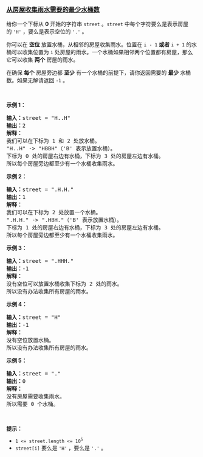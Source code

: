 ### [从房屋收集雨水需要的最少水桶数](https://leetcode-cn.com/problems/minimum-number-of-food-buckets-to-feed-the-hamsters)

<p>给你一个下标从 <strong>0</strong>&nbsp;开始的字符串&nbsp;<code>street</code>&nbsp;。<code>street</code>&nbsp;中每个字符要么是表示房屋的&nbsp;<code>'H'</code> ，要么是表示空位的&nbsp;<code>'.'</code>&nbsp;。</p>

<p>你可以在 <strong>空位</strong>&nbsp;放置水桶，从相邻的房屋收集雨水。位置在 <code>i - 1</code>&nbsp;<strong>或者</strong> <code>i + 1</code>&nbsp;的水桶可以收集位置为 <code>i</code>&nbsp;处房屋的雨水。一个水桶如果相邻两个位置都有房屋，那么它可以收集 <strong>两个</strong> 房屋的雨水。</p>

<p>在确保 <strong>每个</strong>&nbsp;房屋旁边都 <strong>至少</strong>&nbsp;有一个水桶的前提下，请你返回需要的 <strong>最少</strong>&nbsp;水桶数。如果无解请返回 <code>-1</code>&nbsp;。</p>

<p>&nbsp;</p>

<p><strong>示例 1：</strong></p>

<pre><b>输入：</b>street = "H..H"
<b>输出：</b>2
<strong>解释：</strong>
我们可以在下标为 1 和 2 处放水桶。
"H..H" -&gt; "HBBH"（'B' 表示放置水桶）。
下标为 0 处的房屋右边有水桶，下标为 3 处的房屋左边有水桶。
所以每个房屋旁边都至少有一个水桶收集雨水。
</pre>

<p><strong>示例 2：</strong></p>

<pre><b>输入：</b>street = ".H.H."
<b>输出：</b>1
<strong>解释：</strong>
我们可以在下标为 2 处放置一个水桶。
".H.H." -&gt; ".HBH."（'B' 表示放置水桶）。
下标为 1 处的房屋右边有水桶，下标为 3 处的房屋左边有水桶。
所以每个房屋旁边都至少有一个水桶收集雨水。
</pre>

<p><strong>示例 3：</strong></p>

<pre><b>输入：</b>street = ".HHH."
<b>输出：</b>-1
<strong>解释：</strong>
没有空位可以放置水桶收集下标为 2 处的雨水。
所以没有办法收集所有房屋的雨水。
</pre>

<p><strong>示例 4：</strong></p>

<pre><b>输入：</b>street = "H"
<b>输出：</b>-1
<strong>解释：</strong>
没有空位放置水桶。
所以没有办法收集所有房屋的雨水。
</pre>

<p><strong>示例 5：</strong></p>

<pre><b>输入：</b>street = "."
<b>输出：</b>0
<strong>解释：</strong>
没有房屋需要收集雨水。
所以需要 0 个水桶。
</pre>

<p>&nbsp;</p>

<p><strong>提示：</strong></p>

<ul>
	<li><code>1 &lt;= street.length &lt;= 10<sup>5</sup></code></li>
	<li><code>street[i]</code>&nbsp;要么是&nbsp;<code>'H'</code>&nbsp;，要么是&nbsp;<code>'.'</code> 。</li>
</ul>
